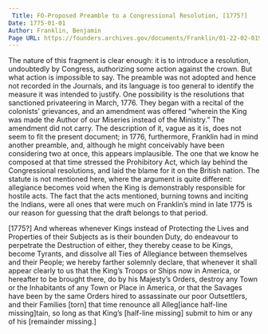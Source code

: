 ```yaml
---
 Title: FO-Proposed Preamble to a Congressional Resolution, [1775?]
Date: 1775-01-01
Author: Franklin, Benjamin
Page URL: https://founders.archives.gov/documents/Franklin/01-22-02-0193
---
```


The nature of this fragment is clear enough: it is to introduce a resolution, undoubtedly by Congress, authorizing some action against the crown. But what action is impossible to say. The preamble was not adopted and hence not recorded in the Journals, and its language is too general to identify the measure it was intended to justify. One possibility is the resolutions that sanctioned privateering in March, 1776. They began with a recital of the colonists’ grievances, and an amendment was offered “wherein the King was made the Author of our Miseries instead of the Ministry.” The amendment did not carry. The description of it, vague as it is, does not seem to fit the present document; in 1776, furthermore, Franklin had in mind another preamble, and, although he might conceivably have been considering two at once, this appears implausible. The one that we know he composed at that time stressed the Prohibitory Act, which lay behind the Congressional resolutions, and laid the blame for it on the British nation. The statute is not mentioned here, where the argument is quite different: allegiance becomes void when the King is demonstrably responsible for hostile acts. The fact that the acts mentioned, burning towns and inciting the Indians, were all ones that were much on Franklin’s mind in late 1775 is our reason for guessing that the draft belongs to that period.
  
[1775?]
And whereas whenever Kings instead of Protecting the Lives and Properties of their Subjects as is their bounden Duty, do endeavour to perpetrate the Destruction of either, they thereby cease to be Kings, become Tyrants, and dissolve all Ties of Allegiance between themselves and their People; we hereby farther solemnly declare, that whenever it shall appear clearly to us that the King’s Troops or Ships now in America, or hereafter to be brought there, do by his Majesty’s Orders, destroy any Town or the Inhabitants of any Town or Place in America, or that the Savages have been by the same Orders hired to assassinate our poor Outsettlers, and their Families [torn] that time renounce all Alleg[iance half-line missing]tain, so long as that King’s [half-line missing] submit to him or any of his [remainder missing.]

